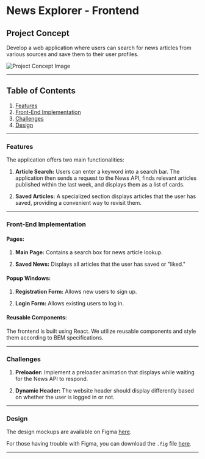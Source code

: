 # News Explorer - Frontend

## Project Concept

Develop a web application where users can search for news articles from various sources and save them to their user profiles.

![Project Concept Image](image-link)

---

## Table of Contents

1. [Features](#features)
2. [Front-End Implementation](#front-end-implementation)
3. [Challenges](#challenges)
4. [Design](#design)

---

### Features

The application offers two main functionalities:

1. **Article Search:** Users can enter a keyword into a search bar. The application then sends a request to the News API, finds relevant articles published within the last week, and displays them as a list of cards.

2. **Saved Articles:** A specialized section displays articles that the user has saved, providing a convenient way to revisit them.

---

### Front-End Implementation

#### Pages:

1. **Main Page:** Contains a search box for news article lookup.

2. **Saved News:** Displays all articles that the user has saved or "liked."

#### Popup Windows:

1. **Registration Form:** Allows new users to sign up.

2. **Login Form:** Allows existing users to log in.

#### Reusable Components:

The frontend is built using React. We utilize reusable components and style them according to BEM specifications.

---

### Challenges

1. **Preloader:** Implement a preloader animation that displays while waiting for the News API to respond.

2. **Dynamic Header:** The website header should display differently based on whether the user is logged in or not.

---

### Design

The design mockups are available on Figma [here](https://www.figma.com/file/P64RFFkY2VbDhR51rbscAq/Diploma-WEB-v2.0-EN-US).

For those having trouble with Figma, you can download the `.fig` file [here](download-link).

---

